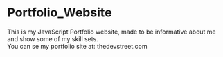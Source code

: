 # Portfolio_Website
This is my JavaScript Portfolio website, made to be informative about me and show some of my skill sets.<br> 
You can se my portfolio site at: thedevstreet.com
